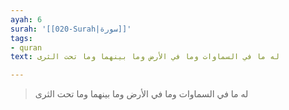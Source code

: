 ```yaml
---
ayah: 6
surah: '[[020-Surah|سورة]]'
tags:
- quran
text: له ما في السماوات وما في الأرض وما بينهما وما تحت الثرى

---
```

> له ما في السماوات وما في الأرض وما بينهما وما تحت الثرى
